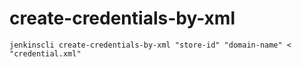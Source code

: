 # create-credentials-by-xml

```shell
jenkinscli create-credentials-by-xml "store-id" "domain-name" < "credential.xml"
```
